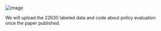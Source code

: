 ![image](https://github.com/user-attachments/assets/2053a889-2f36-4e57-85f6-1c3ca2e4bd94)

We will upload the 22630 labeled data and code about policy evaluation once the paper published.
